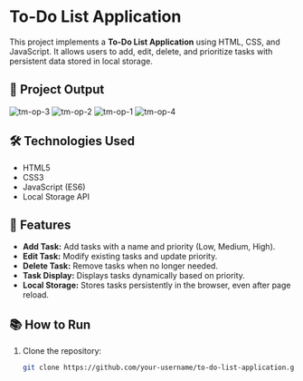 # To-Do List Application

This project implements a **To-Do List Application** using HTML, CSS, and JavaScript. It allows users to add, edit, delete, and prioritize tasks with persistent data stored in local storage.

## 📸 Project Output
![tm-op-3](https://github.com/user-attachments/assets/874f90f6-eba6-4198-8f05-1e6ed4802b39)
![tm-op-2](https://github.com/user-attachments/assets/4699f970-10ac-4447-920b-39deabed8403)
![tm-op-1](https://github.com/user-attachments/assets/a5e26c80-33f9-4998-a54a-55a45f41262a)
![tm-op-4](https://github.com/user-attachments/assets/d4f29da3-8c48-44b3-9b2a-e1ba71007356)


## 🛠️ Technologies Used
- HTML5
- CSS3
- JavaScript (ES6)
- Local Storage API

## 🚀 Features
- **Add Task:** Add tasks with a name and priority (Low, Medium, High).
- **Edit Task:** Modify existing tasks and update priority.
- **Delete Task:** Remove tasks when no longer needed.
- **Task Display:** Displays tasks dynamically based on priority.
- **Local Storage:** Stores tasks persistently in the browser, even after page reload.

## 📚 How to Run
1. Clone the repository:
   ```bash
   git clone https://github.com/your-username/to-do-list-application.git

